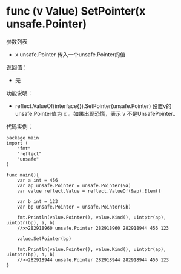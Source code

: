 # func (v Value) SetPointer(x unsafe.Pointer)

参数列表

- x unsafe.Pointer 传入一个unsafe.Pointer的值

返回值：

- 无

功能说明：

- reflect.ValueOf(interface{}).SetPointer(unsafe.Pointer) 设置v的unsafe.Pointer值为 x 。如果出现恐慌，表示 v 不是UnsafePointer。

代码实例：
  
	package main
	import (
		"fmt"
		"reflect"
		"unsafe"
	)
	
	func main(){
		var a int = 456
		var ap unsafe.Pointer = unsafe.Pointer(&a)
		var value reflect.Value = reflect.ValueOf(&ap).Elem()
		
		var b int = 123
		var bp unsafe.Pointer = unsafe.Pointer(&b)
		
		fmt.Println(value.Pointer(), value.Kind(), uintptr(ap), uintptr(bp), a, b)
		//>>282918960 unsafe.Pointer 282918960 282918944 456 123
		
		value.SetPointer(bp)
		
		fmt.Println(value.Pointer(), value.Kind(), uintptr(ap), uintptr(bp), a, b)
		//>>282918944 unsafe.Pointer 282918944 282918944 456 123
	}
